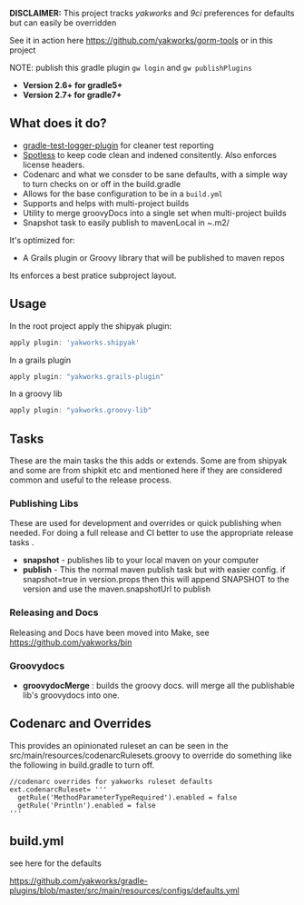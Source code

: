**DISCLAIMER:** This project tracks _yakworks_ and _9ci_ preferences for defaults but can easily be overridden

See it in action here https://github.com/yakworks/gorm-tools or in this project

NOTE: publish this gradle plugin `gw login` and `gw publishPlugins` 

- **Version 2.6+ for gradle5+**
- **Version 2.7+ for gradle7+**

## What does it do?

- [gradle-test-logger-plugin](https://github.com/radarsh/gradle-test-logger-plugin) for cleaner test reporting
- [Spotless](https://github.com/diffplug/spotless/tree/main/plugin-gradle) to keep code clean and indened consitently. Also enforces license headers.
- Codenarc and what we consder to be sane defaults, with a simple way to turn checks on or off in the build.gradle
- Allows for the base configuration to be in a `build.yml`
- Supports and helps with multi-project builds
- Utility to merge groovyDocs into a single set when multi-project builds
- Snapshot task to easily publish to mavenLocal in ~.m2/

It's optimized for:

* A Grails plugin or Groovy library that will be published to maven repos

Its enforces a best pratice subproject layout.

## Usage

In the root project apply the shipyak plugin:

```groovy
apply plugin: 'yakworks.shipyak'
```

In a grails plugin

```groovy
apply plugin: "yakworks.grails-plugin"

```

In a groovy lib

```groovy
apply plugin: "yakworks.groovy-lib"

```

## Tasks

These are the main tasks the this adds or extends. Some are from shipyak and some are from shipkit etc 
and mentioned here if they are considered common and useful to the release process.

### Publishing Libs

These are used for development and overrides or quick publishing when needed. 
For doing a full release and CI better to use the appropriate release tasks .

- **snapshot** - publishes lib to your local maven on your computer
- **publish** - This the normal maven publish task but with easier config. 
  if snapshot=true in version.props then this will append SNAPSHOT to the version and use the maven.snapshotUrl to publish

### Releasing and Docs

Releasing and Docs have been moved into Make, see https://github.com/yakworks/bin

### Groovydocs

- **groovydocMerge** : builds the groovy docs. will merge all the publishable lib's groovydocs into one. 

## Codenarc and Overrides

This provides an opinionated ruleset an can be seen in the src/main/resources/codenarcRulesets.groovy
to override do something like the following in build.gradle to turn off.
```
//codenarc overrides for yakworks ruleset defaults
ext.codenarcRuleset= '''
  getRule('MethodParameterTypeRequired').enabled = false 
  getRule('Println').enabled = false
'''
```

## build.yml

see here for the defaults

https://github.com/yakworks/gradle-plugins/blob/master/src/main/resources/configs/defaults.yml

